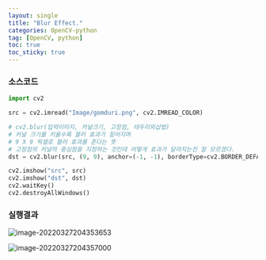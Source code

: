 ```yaml
---
layout: single
title: "Blur Effect."
categories: OpenCV-python
tag: [OpenCV, python]
toc: true
toc_sticky: true
---
```

### 소스코드  
```python
import cv2

src = cv2.imread("Image/gomduri.png", cv2.IMREAD_COLOR)

# cv2.blur(입력이미지, 커널크기, 고정점, 테두리외삽법)
# 커널 크기를 키울수록 블러 효과가 짙어지며
# 9 X 9 픽셀로 블러 효과를 준다는 뜻
# 고정점의 커널의 중심점을 지정하는 것인데 어떻게 효과가 달라지는진 잘 모르겠다.
dst = cv2.blur(src, (9, 9), anchor=(-1, -1), borderType=cv2.BORDER_DEFAULT)

cv2.imshow("src", src)
cv2.imshow("dst", dst)
cv2.waitKey()
cv2.destroyAllWindows()
```
### 실행결과

![image-20220327204353653](../../images/2022-03-27-13-BlurEffect/image-20220327204353653.png)

![image-20220327204357000](../../images/2022-03-27-13-BlurEffect/image-20220327204357000.png)
